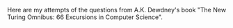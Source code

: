 Here are my attempts of the questions from A.K. Dewdney's book "The New Turing Omnibus: 66 Excursions in Computer Science".

